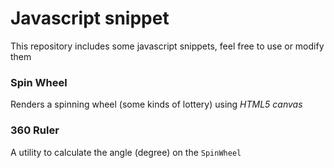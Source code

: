Javascript snippet
=========

This repository includes some javascript snippets, feel free to use or modify them

### Spin Wheel 

Renders a spinning wheel (some kinds of lottery) using *HTML5 canvas*

### 360 Ruler

A utility to calculate the angle (degree) on the `SpinWheel`
